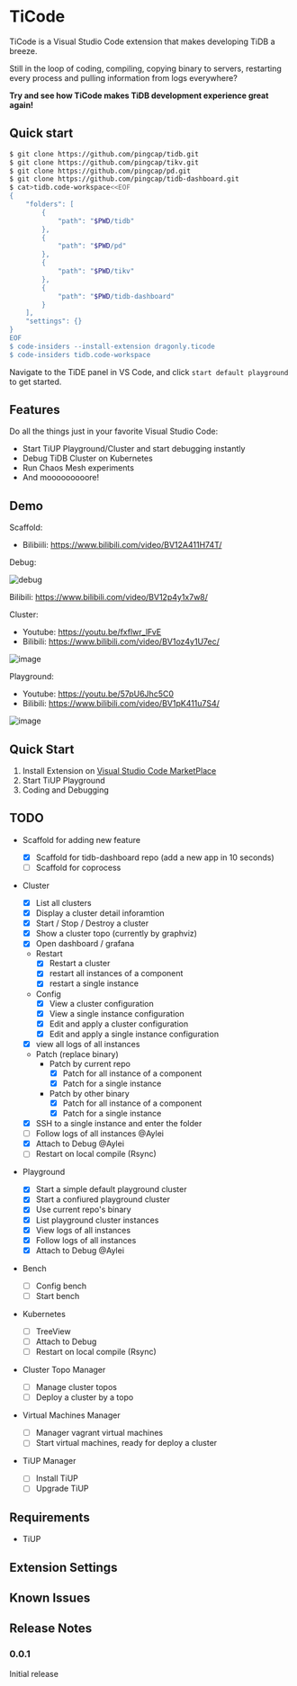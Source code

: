 # TiCode

TiCode is a Visual Studio Code extension that makes developing TiDB a breeze.

Still in the loop of coding, compiling, copying binary to servers, restarting every process and pulling information from logs everywhere?

**Try and see how TiCode makes TiDB development experience great again!**

## Quick start

```bash
$ git clone https://github.com/pingcap/tidb.git
$ git clone https://github.com/pingcap/tikv.git
$ git clone https://github.com/pingcap/pd.git
$ git clone https://github.com/pingcap/tidb-dashboard.git
$ cat>tidb.code-workspace<<EOF
{
	"folders": [
		{
			"path": "$PWD/tidb"
		},
		{
			"path": "$PWD/pd"
		},
		{
			"path": "$PWD/tikv"
		},
		{
			"path": "$PWD/tidb-dashboard"
		}
	],
	"settings": {}
}
EOF 
$ code-insiders --install-extension dragonly.ticode
$ code-insiders tidb.code-workspace
```

Navigate to the TiDE panel in VS Code, and click `start default playground` to get started.

## Features

Do all the things just in your favorite Visual Studio Code:

- Start TiUP Playground/Cluster and start debugging instantly
- Debug TiDB Cluster on Kubernetes
- Run Chaos Mesh experiments
- And mooooooooore!

## Demo

Scaffold:

- Bilibiili: https://www.bilibili.com/video/BV12A411H74T/

Debug:

![debug](https://user-images.githubusercontent.com/18556593/104743603-d70b2c80-5786-11eb-988b-8f8c3f2daeae.gif)

Bilibili: https://www.bilibili.com/video/BV12p4y1x7w8/

Cluster:

- Youtube: https://youtu.be/fxflwr_lFvE
- Bilibili: https://www.bilibili.com/video/BV1oz4y1U7ec/

![image](https://user-images.githubusercontent.com/1284531/104792552-b7e9ba80-57d9-11eb-907c-1d0cfbc6d72d.png)

Playground:

- Youtube: https://youtu.be/57pU6Jhc5C0
- Bilibili: https://www.bilibili.com/video/BV1pK411u7S4/

![image](https://user-images.githubusercontent.com/1284531/104793321-f7fe6c80-57dc-11eb-8b51-a25a6690d87a.png)

## Quick Start

1. Install Extension on [Visual Studio Code MarketPlace](https://marketplace.visualstudio.com/items?itemName=dragonly.ticode)
2. Start TiUP Playground
3. Coding and Debugging

## TODO

- Scaffold for adding new feature

  - [x] Scaffold for tidb-dashboard repo (add a new app in 10 seconds)
  - [ ] Scaffold for coprocess

- Cluster

  - [x] List all clusters
  - [x] Display a cluster detail inforamtion
  - [x] Start / Stop / Destroy a cluster
  - [x] Show a cluster topo (currently by graphviz)
  - [x] Open dashboard / grafana
  - Restart
    - [x] Restart a cluster
    - [x] restart all instances of a component
    - [x] restart a single instance
  - Config
    - [x] View a cluster configuration
    - [x] View a single instance configuration
    - [x] Edit and apply a cluster configuration
    - [x] Edit and apply a single instance configuration
  - [x] view all logs of all instances
  - Patch (replace binary)
    - Patch by current repo
      - [x] Patch for all instance of a component
      - [x] Patch for a single instance
    - Patch by other binary
      - [x] Patch for all instance of a component
      - [x] Patch for a single instance
  - [x] SSH to a single instance and enter the folder
  - [ ] Follow logs of all instances @Aylei
  - [x] Attach to Debug @Aylei
  - [ ] Restart on local compile (Rsync)

- Playground

  - [x] Start a simple default playground cluster
  - [x] Start a confiured playground cluster
  - [x] Use current repo's binary
  - [x] List playground cluster instances
  - [x] View logs of all instances
  - [x] Follow logs of all instances
  - [x] Attach to Debug @Aylei

- Bench

  - [ ] Config bench
  - [ ] Start bench

- Kubernetes

  - [ ] TreeView
  - [ ] Attach to Debug
  - [ ] Restart on local compile (Rsync)

- Cluster Topo Manager

  - [ ] Manage cluster topos
  - [ ] Deploy a cluster by a topo

- Virtual Machines Manager

  - [ ] Manager vagrant virtual machines
  - [ ] Start virtual machines, ready for deploy a cluster

- TiUP Manager
  - [ ] Install TiUP
  - [ ] Upgrade TiUP

## Requirements

- TiUP

## Extension Settings

## Known Issues

## Release Notes

### 0.0.1

Initial release
